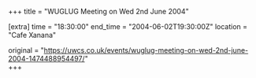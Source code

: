 +++
title = "WUGLUG Meeting on Wed 2nd June 2004"

[extra]
time = "18:30:00"
end_time = "2004-06-02T19:30:00Z"
location = "Cafe Xanana"

original = "https://uwcs.co.uk/events/wuglug-meeting-on-wed-2nd-june-2004-1474488954497/"    
+++



